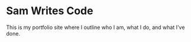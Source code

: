 # Sam Writes Code

This is my portfolio site where I outline who I am, what I do, and what I've done. 